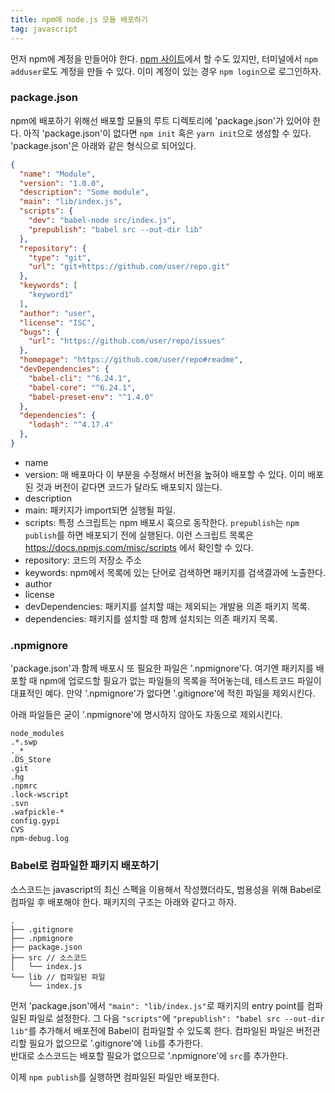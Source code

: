 ```yaml
---
title: npm에 node.js 모듈 배포하기
tag: javascript
---
```


먼저 npm에 계정을 만들어야 한다. [npm 사이트](https://www.npmjs.com/)에서 할 수도 있지만, 터미널에서 `npm adduser`로도 계정을 만들 수 있다. 이미 계정이 있는 경우 `npm login`으로 로그인하자.

### package.json

npm에 배포하기 위해선 배포할 모듈의 루트 디렉토리에 'package.json'가 있어야 한다. 아직 'package.json'이 없다면 `npm init` 혹은 `yarn init`으로 생성할 수 있다. 'package.json'은 아래와 같은 형식으로 되어있다.

```json
{
  "name": "Module",
  "version": "1.0.0",
  "description": "Some module",
  "main": "lib/index.js",
  "scripts": {
    "dev": "babel-node src/index.js",
    "prepublish": "babel src --out-dir lib"
  },
  "repository": {
    "type": "git",
    "url": "git+https://github.com/user/repo.git"
  },
  "keywords": [
    "keyword1"
  ],
  "author": "user",
  "license": "ISC",
  "bugs": {
    "url": "https://github.com/user/repo/issues"
  },
  "homepage": "https://github.com/user/repo#readme",
  "devDependencies": {
    "babel-cli": "^6.24.1",
    "babel-core": "^6.24.1",
    "babel-preset-env": "^1.4.0"
  },
  "dependencies": {
    "lodash": "^4.17.4"
  },
}
```

- name
- version: 매 배포마다 이 부분을 수정해서 버전을 높혀야 배포할 수 있다. 이미 배포된 것과 버전이 같다면 코드가 달라도 배포되지 않는다.
- description
- main: 패키지가 import되면 실행될 파일.
- scripts: 특정 스크립트는 npm 배포시 훅으로 동작한다. `prepublish`는 `npm publish`를 하면 배포되기 전에 실행된다. 이런 스크립트 목록은 https://docs.npmjs.com/misc/scripts 에서 확인할 수 있다.
- repository: 코드의 저장소 주소
- keywords: npm에서 목록에 있는 단어로 검색하면 패키지를 검색결과에 노출한다.
- author
- license
- devDependencies: 패키지를 설치할 때는 제외되는 개발용 의존 패키지 목록.
- dependencies: 패키지를 설치할 때 함께 설치되는 의존 패키지 목록.

### .npmignore

'package.json'과 함께 배포시 또 필요한 파일은 '.npmignore'다. 여기엔 패키지를 배포할 때 npm에 업로드할 필요가 없는 파일들의 목록을 적어놓는데, 테스트코드 파일이 대표적인 예다. 만약 '.npmignore'가 없다면 '.gitignore'에 적힌 파일을 제외시킨다.

아래 파일들은 굳이 '.npmignore'에 명시하지 않아도 자동으로 제외시킨다.

```
node_modules
.*.swp
._*
.DS_Store
.git
.hg
.npmrc
.lock-wscript
.svn
.wafpickle-*
config.gypi
CVS
npm-debug.log
```

### Babel로 컴파일한 패키지 배포하기

소스코드는 javascript의 최신 스펙을 이용해서 작성했더라도, 범용성을 위해 Babel로 컴파일 후 배포해야 한다. 패키지의 구조는 아래와 같다고 하자.

```
.
├── .gitignore
├── .npmignore
├── package.json
├── src // 소스코드
│   └── index.js
└── lib // 컴파일된 파일
    └── index.js
```

먼저 'package.json'에서 `"main": "lib/index.js"`로 패키지의 entry point를 컴파일된 파일로 설정한다. 그 다음 `"scripts"`에 `"prepublish": "babel src --out-dir lib"`를 추가해서 배포전에 Babel이 컴파일할 수 있도록 한다.
컴파일된 파일은 버전관리할 필요가 없으므로 '.gitignore'에 `lib`를 추가한다.  
반대로 소스코드는 배포할 필요가 없으므로 '.npmignore'에 `src`를 추가한다.

이제 `npm publish`를 실행하면 컴파일된 파일만 배포한다.
